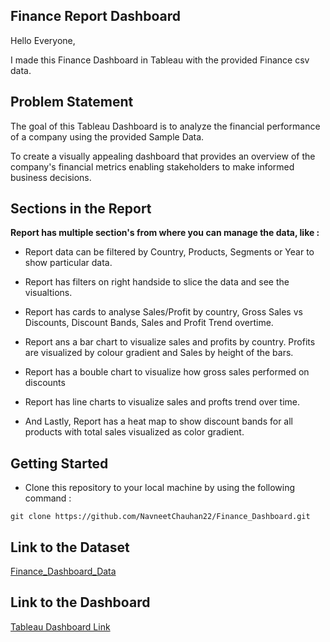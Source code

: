 ## Finance Report Dashboard

Hello Everyone, 

I made this Finance Dashboard in Tableau with the provided Finance csv data.

## Problem Statement

The goal of this Tableau Dashboard is to analyze the financial performance of a company using the provided Sample Data.

To create a visually appealing dashboard that provides an overview of the company's financial metrics enabling stakeholders to make informed business decisions.

## Sections in the Report

**Report has multiple section's from where you can manage the data, like :**

- Report data can be filtered by Country, Products, Segments or Year to show particular data.

- Report has filters on right handside to slice the data and see the visualtions.

- Report has cards to analyse Sales/Profit by country, Gross Sales vs Discounts, Discount Bands, Sales and Profit Trend overtime.

- Report ans a bar chart to visualize sales and profits by country. Profits are visualized by colour gradient and Sales by height of the bars.

- Report has a bouble chart to visualize how gross sales performed on discounts

- Report has line charts to visualize sales and profts trend over time. 

- And Lastly, Report has a heat map to show discount bands for all products with total sales visualized as color gradient.


## Getting Started

- Clone this repository to your local machine by using the following command :
``` 
git clone https://github.com/NavneetChauhan22/Finance_Dashboard.git
```

## Link to the Dataset
[Finance_Dashboard_Data](https://github.com/NavneetChauhan22/Finance_Dashboard/blob/main/financial_data.csv)

## Link to the Dashboard
[Tableau Dashboard Link
](https://public.tableau.com/views/FinancialPerformance_17290947268860/FinanceDashboard?:language=en-US&:sid=&:redirect=auth&:display_count=n&:origin=viz_share_link)
